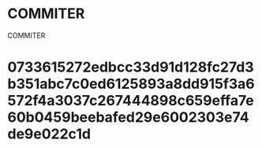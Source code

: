 # COMMITER
COMMITER






# 0733615272edbcc33d91d128fc27d3b351abc7c0ed6125893a8dd915f3a6572f4a3037c267444898c659effa7e60b0459beebafed29e6002303e74de9e022c1d
